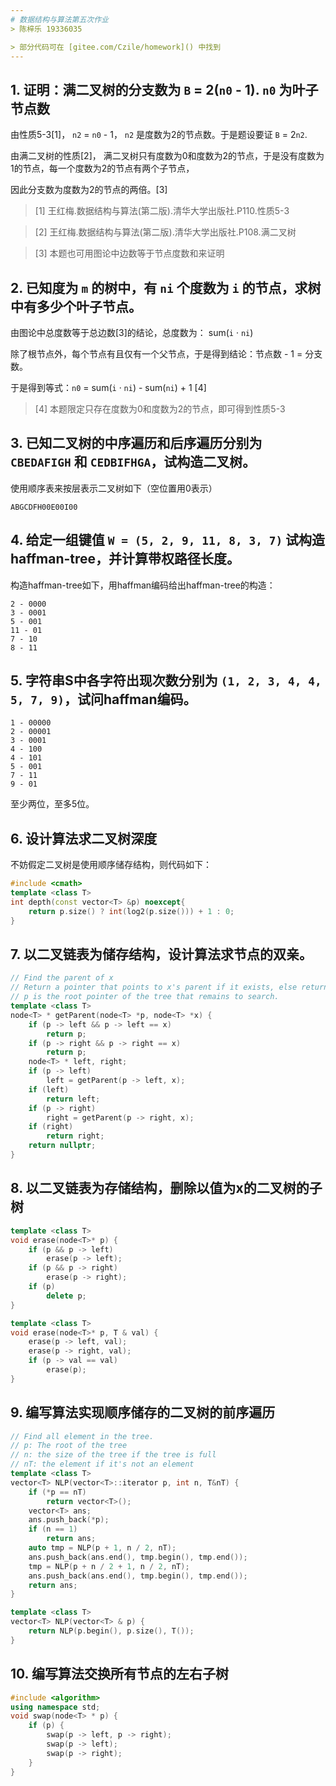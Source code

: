 ```yaml
---
# 数据结构与算法第五次作业
> 陈梓乐 19336035

> 部分代码可在 [gitee.com/Czile/homework]() 中找到
---
```


## 1. 证明：满二叉树的分支数为 `B` = 2(`n0` - 1). `n0` 为叶子节点数
由性质5-3[1]， `n2` = `n0` - 1， `n2` 是度数为2的节点数。于是题设要证 `B` = 2`n2`.

由满二叉树的性质[2]， 满二叉树只有度数为0和度数为2的节点，于是没有度数为1的节点，每一个度数为2的节点有两个子节点，

因此分支数为度数为2的节点的两倍。[3]

> [1] 王红梅.数据结构与算法(第二版).清华大学出版社.P110.性质5-3

> [2] 王红梅.数据结构与算法(第二版).清华大学出版社.P108.满二叉树

> [3] 本题也可用图论中边数等于节点度数和来证明

## 2. 已知度为 `m` 的树中，有 `ni` 个度数为 `i` 的节点，求树中有多少个叶子节点。
由图论中总度数等于总边数[3]的结论，总度数为： sum(`i` · `ni`)

除了根节点外，每个节点有且仅有一个父节点，于是得到结论：节点数 - 1 = 分支数。

于是得到等式：`n0` = sum(`i` · `ni`) - sum(`ni`) + 1    [4]

> [4] 本题限定只存在度数为0和度数为2的节点，即可得到性质5-3

## 3. 已知二叉树的中序遍历和后序遍历分别为 `CBEDAFIGH` 和 `CEDBIFHGA`，试构造二叉树。

使用顺序表来按层表示二叉树如下（空位置用0表示）

`ABGCDFH00E00I00`

## 4. 给定一组键值 `W = (5, 2, 9, 11, 8, 3, 7)` 试构造haffman-tree，并计算带权路径长度。
构造haffman-tree如下，用haffman编码给出haffman-tree的构造：

```
2 - 0000
3 - 0001
5 - 001
11 - 01
7 - 10
8 - 11
```

## 5. 字符串S中各字符出现次数分别为 `(1, 2, 3, 4, 4, 5, 7, 9)`，试问haffman编码。

```
1 - 00000
2 - 00001
3 - 0001
4 - 100
4 - 101
5 - 001
7 - 11
9 - 01
```
至少两位，至多5位。

## 6. 设计算法求二叉树深度
不妨假定二叉树是使用顺序储存结构，则代码如下：

```cpp
#include <cmath>
template <class T>
int depth(const vector<T> &p) noexcept{
    return p.size() ? int(log2(p.size())) + 1 : 0;
}
```

## 7. 以二叉链表为储存结构，设计算法求节点的双亲。

```cpp
// Find the parent of x
// Return a pointer that points to x's parent if it exists, else return nullptr
// p is the root pointer of the tree that remains to search.
template <class T>
node<T> * getParent(node<T> *p, node<T> *x) {
    if (p -> left && p -> left == x)
        return p;
    if (p -> right && p -> right == x) 
        return p;
    node<T> * left, right;
    if (p -> left)
        left = getParent(p -> left, x);
    if (left)
        return left;
    if (p -> right)
        right = getParent(p -> right, x);
    if (right)
        return right;
    return nullptr;
}
```

## 8. 以二叉链表为存储结构，删除以值为x的二叉树的子树

```cpp
template <class T>
void erase(node<T>* p) {
    if (p && p -> left)
        erase(p -> left);
    if (p && p -> right)
        erase(p -> right);
    if (p)
        delete p;
}

template <class T>
void erase(node<T>* p, T & val) {
    erase(p -> left, val);
    erase(p -> right, val);
    if (p -> val == val)
        erase(p);
}
```

## 9. 编写算法实现顺序储存的二叉树的前序遍历

```cpp
// Find all element in the tree.
// p: The root of the tree
// n: the size of the tree if the tree is full
// nT: the element if it's not an element
template <class T> 
vector<T> NLP(vector<T>::iterator p, int n, T&nT) {
    if (*p == nT)
        return vector<T>();
    vector<T> ans;
    ans.push_back(*p);
    if (n == 1)
        return ans;
    auto tmp = NLP(p + 1, n / 2, nT);
    ans.push_back(ans.end(), tmp.begin(), tmp.end());
    tmp = NLP(p + n / 2 + 1, n / 2, nT);
    ans.push_back(ans.end(), tmp.begin(), tmp.end());
    return ans;
}

template <class T>
vector<T> NLP(vector<T> & p) {
    return NLP(p.begin(), p.size(), T());
}
```

## 10. 编写算法交换所有节点的左右子树

```cpp
#include <algorithm>
using namespace std;
void swap(node<T> * p) {
    if (p) {
        swap(p -> left, p -> right);
        swap(p -> left);
        swap(p -> right);
    }
}
```